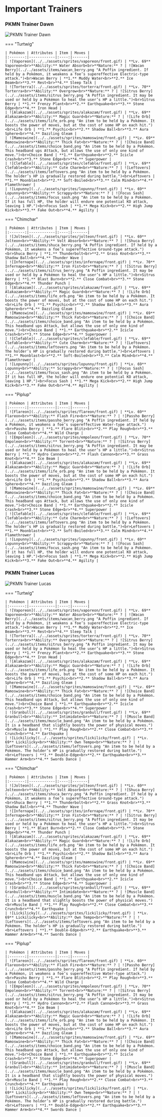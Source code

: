 # Important Trainers

### PKMN Trainer Dawn

![PKMN Trainer Dawn](../../assets/important_trainers/dawn.png)

=== "Turtwig"

	| Pokémon | Attributes | Item | Moves |
	|:-------:|------------|:----:|-------|
	| ![Vaporeon](../../assets/sprites/vaporeon/front.gif) | **Lv. 69** Vaporeon<br>**Ability:** Water Absorb<br>**Nature:** ? | ![Wacan Berry](../../assets/items/wacan_berry.png "A Poffin ingredient. If held by a Pokémon, it weakens a foe’s supereffective Electric-type attack.")<br>Wacan Berry | **1.** Muddy Water<br>**2.** Ice Beam<br>**3.** Rest<br>**4.** Sleep Talk |
	| ![Torterra](../../assets/sprites/torterra/front.gif) | **Lv. 70** Torterra<br>**Ability:** Overgrow<br>**Nature:** ? | ![Sitrus Berry](../../assets/items/sitrus_berry.png "A Poffin ingredient. It may be used or held by a Pokémon to heal the user’s HP a little.")<br>Sitrus Berry | **1.** Frenzy Plant<br>**2.** Earthquake<br>**3.** Stone Edge<br>**4.** Iron Head |
	| ![Alakazam](../../assets/sprites/alakazam/front.gif) | **Lv. 69** Alakazam<br>**Ability:** Magic Guard<br>**Nature:** ? | ![Life Orb](../../assets/items/life_orb.png "An item to be held by a Pokémon. It boosts the power of moves, but at the cost of some HP on each hit.")<br>Life Orb | **1.** Psychic<br>**2.** Shadow Ball<br>**3.** Aura Sphere<br>**4.** Dazzling Gleam |
	| ![Mamoswine](../../assets/sprites/mamoswine/front.gif) | **Lv. 69** Mamoswine<br>**Ability:** Thick Fat<br>**Nature:** ? | ![Choice Band](../../assets/items/choice_band.png "An item to be held by a Pokémon. This headband ups Attack, but allows the use of only one kind of move.")<br>Choice Band | **1.** Earthquake<br>**2.** Icicle Crash<br>**3.** Stone Edge<br>**4.** Superpower |
	| ![Clefable](../../assets/sprites/clefable/front.gif) | **Lv. 69** Clefable<br>**Ability:** Cute Charm<br>**Nature:** ? | ![Leftovers](../../assets/items/leftovers.png "An item to be held by a Pokémon. The holder’s HP is gradually restored during battle.")<br>Leftovers | **1.** Moonblast<br>**2.** Soft-Boiled<br>**3.** Calm Mind<br>**4.** Flamethrower |
	| ![Lopunny](../../assets/sprites/lopunny/front.gif) | **Lv. 69** Lopunny<br>**Ability:** Scrappy<br>**Nature:** ? | ![Focus Sash](../../assets/items/focus_sash.png "An item to be held by a Pokémon. If it has full HP, the holder will endure one potential KO attack, leaving 1 HP.")<br>Focus Sash | **1.** Mega Kick<br>**2.** High Jump Kick<br>**3.** Fake Out<br>**4.** Agility |
	
=== "Chimchar"

	| Pokémon | Attributes | Item | Moves |
	|:-------:|------------|:----:|-------|
	| ![Jolteon](../../assets/sprites/jolteon/front.gif) | **Lv. 69** Jolteon<br>**Ability:** Volt Absorb<br>**Nature:** ? | ![Shuca Berry](../../assets/items/shuca_berry.png "A Poffin ingredient. If held by a Pokémon, it weakens a foe’s supereffective Ground-type attack.")<br>Shuca Berry | **1.** Thunderbolt<br>**2.** Grass Knot<br>**3.** Shadow Ball<br>**4.** Thunder Wave |
	| ![Infernape](../../assets/sprites/infernape/front.gif) | **Lv. 70** Infernape<br>**Ability:** Iron Fist<br>**Nature:** ? | ![Sitrus Berry](../../assets/items/sitrus_berry.png "A Poffin ingredient. It may be used or held by a Pokémon to heal the user’s HP a little.")<br>Sitrus Berry | **1.** Blast Burn<br>**2.** Close Combat<br>**3.** Stone Edge<br>**4.** Thunder Punch |
	| ![Alakazam](../../assets/sprites/alakazam/front.gif) | **Lv. 69** Alakazam<br>**Ability:** Magic Guard<br>**Nature:** ? | ![Life Orb](../../assets/items/life_orb.png "An item to be held by a Pokémon. It boosts the power of moves, but at the cost of some HP on each hit.")<br>Life Orb | **1.** Psychic<br>**2.** Shadow Ball<br>**3.** Aura Sphere<br>**4.** Dazzling Gleam |
	| ![Mamoswine](../../assets/sprites/mamoswine/front.gif) | **Lv. 69** Mamoswine<br>**Ability:** Thick Fat<br>**Nature:** ? | ![Choice Band](../../assets/items/choice_band.png "An item to be held by a Pokémon. This headband ups Attack, but allows the use of only one kind of move.")<br>Choice Band | **1.** Earthquake<br>**2.** Icicle Crash<br>**3.** Stone Edge<br>**4.** Superpower |
	| ![Clefable](../../assets/sprites/clefable/front.gif) | **Lv. 69** Clefable<br>**Ability:** Cute Charm<br>**Nature:** ? | ![Leftovers](../../assets/items/leftovers.png "An item to be held by a Pokémon. The holder’s HP is gradually restored during battle.")<br>Leftovers | **1.** Moonblast<br>**2.** Soft-Boiled<br>**3.** Calm Mind<br>**4.** Flamethrower |
	| ![Lopunny](../../assets/sprites/lopunny/front.gif) | **Lv. 69** Lopunny<br>**Ability:** Scrappy<br>**Nature:** ? | ![Focus Sash](../../assets/items/focus_sash.png "An item to be held by a Pokémon. If it has full HP, the holder will endure one potential KO attack, leaving 1 HP.")<br>Focus Sash | **1.** Mega Kick<br>**2.** High Jump Kick<br>**3.** Fake Out<br>**4.** Agility |
	
=== "Piplup"

	| Pokémon | Attributes | Item | Moves |
	|:-------:|------------|:----:|-------|
	| ![Flareon](../../assets/sprites/flareon/front.gif) | **Lv. 69** Flareon<br>**Ability:** Flash Fire<br>**Nature:** ? | ![Passho Berry](../../assets/items/passho_berry.png "A Poffin ingredient. If held by a Pokémon, it weakens a foe’s supereffective Water-type attack.")<br>Passho Berry | **1.** Flare Blitz<br>**2.** Play Rough<br>**3.** Close Combat<br>**4.** Wild Charge |
	| ![Empoleon](../../assets/sprites/empoleon/front.gif) | **Lv. 70** Empoleon<br>**Ability:** Torrent<br>**Nature:** ? | ![Sitrus Berry](../../assets/items/sitrus_berry.png "A Poffin ingredient. It may be used or held by a Pokémon to heal the user’s HP a little.")<br>Sitrus Berry | **1.** Hydro Cannon<br>**2.** Flash Cannon<br>**3.** Grass Knot<br>**4.** Ice Beam |
	| ![Alakazam](../../assets/sprites/alakazam/front.gif) | **Lv. 69** Alakazam<br>**Ability:** Magic Guard<br>**Nature:** ? | ![Life Orb](../../assets/items/life_orb.png "An item to be held by a Pokémon. It boosts the power of moves, but at the cost of some HP on each hit.")<br>Life Orb | **1.** Psychic<br>**2.** Shadow Ball<br>**3.** Aura Sphere<br>**4.** Dazzling Gleam |
	| ![Mamoswine](../../assets/sprites/mamoswine/front.gif) | **Lv. 69** Mamoswine<br>**Ability:** Thick Fat<br>**Nature:** ? | ![Choice Band](../../assets/items/choice_band.png "An item to be held by a Pokémon. This headband ups Attack, but allows the use of only one kind of move.")<br>Choice Band | **1.** Earthquake<br>**2.** Icicle Crash<br>**3.** Stone Edge<br>**4.** Superpower |
	| ![Clefable](../../assets/sprites/clefable/front.gif) | **Lv. 69** Clefable<br>**Ability:** Cute Charm<br>**Nature:** ? | ![Leftovers](../../assets/items/leftovers.png "An item to be held by a Pokémon. The holder’s HP is gradually restored during battle.")<br>Leftovers | **1.** Moonblast<br>**2.** Soft-Boiled<br>**3.** Calm Mind<br>**4.** Flamethrower |
	| ![Lopunny](../../assets/sprites/lopunny/front.gif) | **Lv. 69** Lopunny<br>**Ability:** Scrappy<br>**Nature:** ? | ![Focus Sash](../../assets/items/focus_sash.png "An item to be held by a Pokémon. If it has full HP, the holder will endure one potential KO attack, leaving 1 HP.")<br>Focus Sash | **1.** Mega Kick<br>**2.** High Jump Kick<br>**3.** Fake Out<br>**4.** Agility |
	
### PKMN Trainer Lucas

![PKMN Trainer Lucas](../../assets/important_trainers/lucas.png)

=== "Turtwig"

	| Pokémon | Attributes | Item | Moves |
	|:-------:|------------|:----:|-------|
	| ![Vaporeon](../../assets/sprites/vaporeon/front.gif) | **Lv. 69** Vaporeon<br>**Ability:** Water Absorb<br>**Nature:** ? | ![Wacan Berry](../../assets/items/wacan_berry.png "A Poffin ingredient. If held by a Pokémon, it weakens a foe’s supereffective Electric-type attack.")<br>Wacan Berry | **1.** Muddy Water<br>**2.** Ice Beam<br>**3.** Rest<br>**4.** Sleep Talk |
	| ![Torterra](../../assets/sprites/torterra/front.gif) | **Lv. 70** Torterra<br>**Ability:** Overgrow<br>**Nature:** ? | ![Sitrus Berry](../../assets/items/sitrus_berry.png "A Poffin ingredient. It may be used or held by a Pokémon to heal the user’s HP a little.")<br>Sitrus Berry | **1.** Frenzy Plant<br>**2.** Earthquake<br>**3.** Stone Edge<br>**4.** Iron Head |
	| ![Alakazam](../../assets/sprites/alakazam/front.gif) | **Lv. 69** Alakazam<br>**Ability:** Magic Guard<br>**Nature:** ? | ![Life Orb](../../assets/items/life_orb.png "An item to be held by a Pokémon. It boosts the power of moves, but at the cost of some HP on each hit.")<br>Life Orb | **1.** Psychic<br>**2.** Shadow Ball<br>**3.** Aura Sphere<br>**4.** Dazzling Gleam |
	| ![Mamoswine](../../assets/sprites/mamoswine/front.gif) | **Lv. 69** Mamoswine<br>**Ability:** Thick Fat<br>**Nature:** ? | ![Choice Band](../../assets/items/choice_band.png "An item to be held by a Pokémon. This headband ups Attack, but allows the use of only one kind of move.")<br>Choice Band | **1.** Earthquake<br>**2.** Icicle Crash<br>**3.** Stone Edge<br>**4.** Superpower |
	| ![Granbull](../../assets/sprites/granbull/front.gif) | **Lv. 69** Granbull<br>**Ability:** Intimidate<br>**Nature:** ? | ![Muscle Band](../../assets/items/muscle_band.png "An item to be held by a Pokémon. It is a headband that slightly boosts the power of physical moves.")<br>Muscle Band | **1.** Play Rough<br>**2.** Close Combat<br>**3.** Crunch<br>**4.** Earthquake |
	| ![Lickilicky](../../assets/sprites/lickilicky/front.gif) | **Lv. 69** Lickilicky<br>**Ability:** Own Tempo<br>**Nature:** ? | ![Leftovers](../../assets/items/leftovers.png "An item to be held by a Pokémon. The holder’s HP is gradually restored during battle.")<br>Leftovers | **1.** Double-Edge<br>**2.** Earthquake<br>**3.** Hammer Arm<br>**4.** Swords Dance |
	
=== "Chimchar"

	| Pokémon | Attributes | Item | Moves |
	|:-------:|------------|:----:|-------|
	| ![Jolteon](../../assets/sprites/jolteon/front.gif) | **Lv. 69** Jolteon<br>**Ability:** Volt Absorb<br>**Nature:** ? | ![Shuca Berry](../../assets/items/shuca_berry.png "A Poffin ingredient. If held by a Pokémon, it weakens a foe’s supereffective Ground-type attack.")<br>Shuca Berry | **1.** Thunderbolt<br>**2.** Grass Knot<br>**3.** Shadow Ball<br>**4.** Thunder Wave |
	| ![Infernape](../../assets/sprites/infernape/front.gif) | **Lv. 70** Infernape<br>**Ability:** Iron Fist<br>**Nature:** ? | ![Sitrus Berry](../../assets/items/sitrus_berry.png "A Poffin ingredient. It may be used or held by a Pokémon to heal the user’s HP a little.")<br>Sitrus Berry | **1.** Blast Burn<br>**2.** Close Combat<br>**3.** Stone Edge<br>**4.** Thunder Punch |
	| ![Alakazam](../../assets/sprites/alakazam/front.gif) | **Lv. 69** Alakazam<br>**Ability:** Magic Guard<br>**Nature:** ? | ![Life Orb](../../assets/items/life_orb.png "An item to be held by a Pokémon. It boosts the power of moves, but at the cost of some HP on each hit.")<br>Life Orb | **1.** Psychic<br>**2.** Shadow Ball<br>**3.** Aura Sphere<br>**4.** Dazzling Gleam |
	| ![Mamoswine](../../assets/sprites/mamoswine/front.gif) | **Lv. 69** Mamoswine<br>**Ability:** Thick Fat<br>**Nature:** ? | ![Choice Band](../../assets/items/choice_band.png "An item to be held by a Pokémon. This headband ups Attack, but allows the use of only one kind of move.")<br>Choice Band | **1.** Earthquake<br>**2.** Icicle Crash<br>**3.** Stone Edge<br>**4.** Superpower |
	| ![Granbull](../../assets/sprites/granbull/front.gif) | **Lv. 69** Granbull<br>**Ability:** Intimidate<br>**Nature:** ? | ![Muscle Band](../../assets/items/muscle_band.png "An item to be held by a Pokémon. It is a headband that slightly boosts the power of physical moves.")<br>Muscle Band | **1.** Play Rough<br>**2.** Close Combat<br>**3.** Crunch<br>**4.** Earthquake |
	| ![Lickilicky](../../assets/sprites/lickilicky/front.gif) | **Lv. 69** Lickilicky<br>**Ability:** Own Tempo<br>**Nature:** ? | ![Leftovers](../../assets/items/leftovers.png "An item to be held by a Pokémon. The holder’s HP is gradually restored during battle.")<br>Leftovers | **1.** Double-Edge<br>**2.** Earthquake<br>**3.** Hammer Arm<br>**4.** Swords Dance |
	
=== "Piplup"

	| Pokémon | Attributes | Item | Moves |
	|:-------:|------------|:----:|-------|
	| ![Flareon](../../assets/sprites/flareon/front.gif) | **Lv. 69** Flareon<br>**Ability:** Flash Fire<br>**Nature:** ? | ![Passho Berry](../../assets/items/passho_berry.png "A Poffin ingredient. If held by a Pokémon, it weakens a foe’s supereffective Water-type attack.")<br>Passho Berry | **1.** Flare Blitz<br>**2.** Play Rough<br>**3.** Close Combat<br>**4.** Wild Charge |
	| ![Empoleon](../../assets/sprites/empoleon/front.gif) | **Lv. 70** Empoleon<br>**Ability:** Torrent<br>**Nature:** ? | ![Sitrus Berry](../../assets/items/sitrus_berry.png "A Poffin ingredient. It may be used or held by a Pokémon to heal the user’s HP a little.")<br>Sitrus Berry | **1.** Hydro Cannon<br>**2.** Flash Cannon<br>**3.** Grass Knot<br>**4.** Ice Beam |
	| ![Alakazam](../../assets/sprites/alakazam/front.gif) | **Lv. 69** Alakazam<br>**Ability:** Magic Guard<br>**Nature:** ? | ![Life Orb](../../assets/items/life_orb.png "An item to be held by a Pokémon. It boosts the power of moves, but at the cost of some HP on each hit.")<br>Life Orb | **1.** Psychic<br>**2.** Shadow Ball<br>**3.** Aura Sphere<br>**4.** Dazzling Gleam |
	| ![Mamoswine](../../assets/sprites/mamoswine/front.gif) | **Lv. 69** Mamoswine<br>**Ability:** Thick Fat<br>**Nature:** ? | ![Choice Band](../../assets/items/choice_band.png "An item to be held by a Pokémon. This headband ups Attack, but allows the use of only one kind of move.")<br>Choice Band | **1.** Earthquake<br>**2.** Icicle Crash<br>**3.** Stone Edge<br>**4.** Superpower |
	| ![Granbull](../../assets/sprites/granbull/front.gif) | **Lv. 69** Granbull<br>**Ability:** Intimidate<br>**Nature:** ? | ![Muscle Band](../../assets/items/muscle_band.png "An item to be held by a Pokémon. It is a headband that slightly boosts the power of physical moves.")<br>Muscle Band | **1.** Play Rough<br>**2.** Close Combat<br>**3.** Crunch<br>**4.** Earthquake |
	| ![Lickilicky](../../assets/sprites/lickilicky/front.gif) | **Lv. 69** Lickilicky<br>**Ability:** Own Tempo<br>**Nature:** ? | ![Leftovers](../../assets/items/leftovers.png "An item to be held by a Pokémon. The holder’s HP is gradually restored during battle.")<br>Leftovers | **1.** Double-Edge<br>**2.** Earthquake<br>**3.** Hammer Arm<br>**4.** Swords Dance |
	
